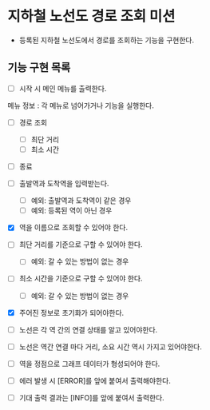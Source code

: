 # 지하철 노선도 경로 조회 미션
- 등록된 지하철 노선도에서 경로를 조회하는 기능을 구현한다.

## 기능 구현 목록

- [ ] 시작 시 메인 메뉴를 출력한다.

메뉴 정보 : 각 메뉴로 넘어가거나 기능을 실행한다.
- [ ] 경로 조회
  - [ ] 최단 거리
  - [ ] 최소 시간
- [ ] 종료

- [ ] 출발역과 도착역을 입력받는다.
  - [ ] 예외: 출발역과 도착역이 같은 경우
  - [ ] 예외: 등록된 역이 아닌 경우
- [x] 역을 이름으로 조회할 수 있어야 한다.  
- [ ] 최단 거리를 기준으로 구할 수 있어야 한다.
  - [ ] 예외: 갈 수 있는 방법이 없는 경우
- [ ] 최소 시간을 기준으로 구할 수 있어야 한다.
  - [ ] 예외: 갈 수 있는 방법이 없는 경우

- [x] 주어진 정보로 초기화가 되어야한다.
- [ ] 노선은 각 역 간의 연결 상태를 알고 있어야한다.
- [ ] 노선은 역간 연결 마다 거리, 소요 시간 역시 가지고 있어야한다.
- [ ] 역을 정점으로 그래프 데이터가 형성되어야 한다.

- [ ] 에러 발생 시 [ERROR]를 앞에 붙여서 출력해야한다.
- [ ] 기대 출력 결과는 [INFO]를 앞에 붙여서 출력한다.